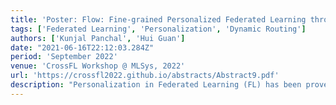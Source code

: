 ```yaml
---
title: 'Poster: Flow: Fine-grained Personalized Federated Learning through Dynamic Routing'
tags: ['Federated Learning', 'Personalization', 'Dynamic Routing']
authors: ['Kunjal Panchal', 'Hui Guan']
date: "2021-06-16T22:12:03.284Z"
period: 'September 2022'
venue: 'CrossFL Workshop @ MLSys, 2022'
url: 'https://crossfl2022.github.io/abstracts/Abstract9.pdf'
description: "Personalization in Federated Learning (FL) has been proven effective for incentivizing clients to participate in the training. However, personalization has been only studied at a coarse granularity where all the input instances of a client (heterogeneous or otherwise) only use its individual local model, despite it being limited to only that client's data. Flow explores instance-level personalization through dynamically making routing decisions between the local and the global model, with the aim of achieving superior personalized performance for a given instance. Besides, as cross-device FL deals with millions of resource-constrained client devices, we push towards stateless personalization where a client doesn't need to carry its personalized state across FL rounds.  "
---   
```



